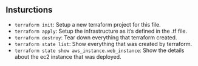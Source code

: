 ﻿##  Insturctions
 
*  `terraform init`: Setup a new terraform project for this file.
*  `terraform apply`: Setup the infrastructure as it’s defined in the .tf file.
*  `terraform destroy`: Tear down everything that terraform created.
*  `terraform state list`: Show everything that was created by terraform.
*  `terraform state show aws_instance.web_instance`: Show the details about the ec2 instance that was deployed.
 
 
